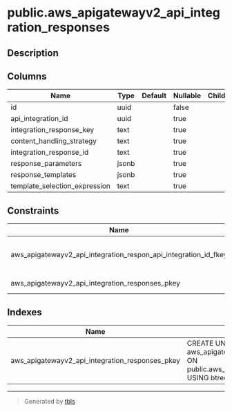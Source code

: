 # public.aws_apigatewayv2_api_integration_responses

## Description

## Columns

| Name | Type | Default | Nullable | Children | Parents | Comment |
| ---- | ---- | ------- | -------- | -------- | ------- | ------- |
| id | uuid |  | false |  |  |  |
| api_integration_id | uuid |  | true |  | [public.aws_apigatewayv2_api_integrations](public.aws_apigatewayv2_api_integrations.md) |  |
| integration_response_key | text |  | true |  |  |  |
| content_handling_strategy | text |  | true |  |  |  |
| integration_response_id | text |  | true |  |  |  |
| response_parameters | jsonb |  | true |  |  |  |
| response_templates | jsonb |  | true |  |  |  |
| template_selection_expression | text |  | true |  |  |  |

## Constraints

| Name | Type | Definition |
| ---- | ---- | ---------- |
| aws_apigatewayv2_api_integration_respon_api_integration_id_fkey | FOREIGN KEY | FOREIGN KEY (api_integration_id) REFERENCES aws_apigatewayv2_api_integrations(id) ON DELETE CASCADE |
| aws_apigatewayv2_api_integration_responses_pkey | PRIMARY KEY | PRIMARY KEY (id) |

## Indexes

| Name | Definition |
| ---- | ---------- |
| aws_apigatewayv2_api_integration_responses_pkey | CREATE UNIQUE INDEX aws_apigatewayv2_api_integration_responses_pkey ON public.aws_apigatewayv2_api_integration_responses USING btree (id) |

---

> Generated by [tbls](https://github.com/k1LoW/tbls)
